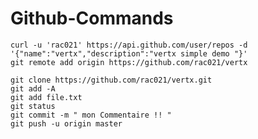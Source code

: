 
# Github-Commands

    curl -u 'rac021' https://api.github.com/user/repos -d '{"name":"vertx","description":"vertx simple demo "}'
    git remote add origin https://github.com/rac021/vertx
    
    git clone https://github.com/rac021/vertx.git
    git add -A
    git add file.txt
    git status
    git commit -m " mon Commentaire !! "
    git push -u origin master
